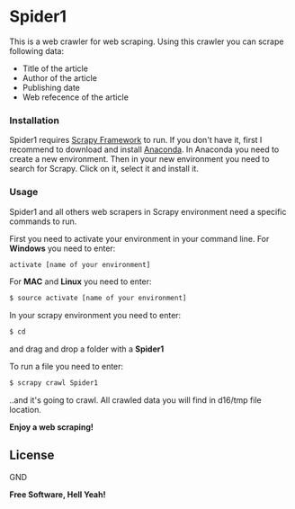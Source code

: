 # Spider1

This is a web crawler for web scraping. Using this crawler you can scrape following data:

  - Title of the article
  - Author of the article
  - Publishing date
  - Web refecence of the article
  
  
### Installation

Spider1 requires [Scrapy Framework](https://scrapy.org/) to run. If you don't have it, first I recommend to download and install [Anaconda](https://www.anaconda.com/distribution/). In Anaconda you need to create a new environment. Then in your new environment you need to search for Scrapy. Click on it, select it and install it.


### Usage

Spider1 and all others web scrapers in Scrapy environment need a specific commands to run.

First you need to activate your environment in your command line.
For **Windows** you need to enter:
```sh
activate [name of your environment]
```
For **MAC** and **Linux** you need to enter:
```sh
$ source activate [name of your environment]
```
In your scrapy environment you need to enter:
```sh
$ cd
```
and drag and drop a folder with a **Spider1** 

To run a file you need to enter:
```sh
$ scrapy crawl Spider1
```
..and it's going to crawl. All crawled data you will find in d16/tmp file location.

**Enjoy a web scraping!**

License
----

GND

**Free Software, Hell Yeah!**

[//]: # (These are reference links used in the body of this note and get stripped out when the markdown processor does its job. There is no need to format nicely because it shouldn't be seen. Thanks SO - http://stackoverflow.com/questions/4823468/store-comments-in-markdown-syntax)


   [dill]: <https://github.com/joemccann/dillinger>
   [git-repo-url]: <https://github.com/joemccann/dillinger.git>
   [john gruber]: <http://daringfireball.net>
   [df1]: <http://daringfireball.net/projects/markdown/>
   [markdown-it]: <https://github.com/markdown-it/markdown-it>
   [Ace Editor]: <http://ace.ajax.org>
   [node.js]: <http://nodejs.org>
   [Twitter Bootstrap]: <http://twitter.github.com/bootstrap/>
   [jQuery]: <http://jquery.com>
   [@tjholowaychuk]: <http://twitter.com/tjholowaychuk>
   [express]: <http://expressjs.com>
   [AngularJS]: <http://angularjs.org>
   [Gulp]: <http://gulpjs.com>

   [PlDb]: <https://github.com/joemccann/dillinger/tree/master/plugins/dropbox/README.md>
   [PlGh]: <https://github.com/joemccann/dillinger/tree/master/plugins/github/README.md>
   [PlGd]: <https://github.com/joemccann/dillinger/tree/master/plugins/googledrive/README.md>
   [PlOd]: <https://github.com/joemccann/dillinger/tree/master/plugins/onedrive/README.md>
   [PlMe]: <https://github.com/joemccann/dillinger/tree/master/plugins/medium/README.md>
   [PlGa]: <https://github.com/RahulHP/dillinger/blob/master/plugins/googleanalytics/README.md>
